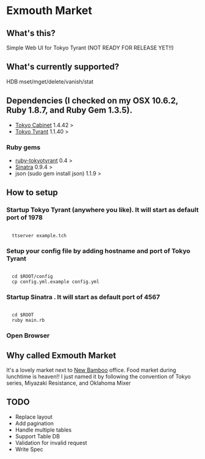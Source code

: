 # Exmouth Market

## What's this?
Simple Web UI for Tokyo Tyrant (NOT READY FOR RELEASE YET!!)

## What's currently supported?
HDB mset/mget/delete/vanish/stat

## Dependencies (I checked on my OSX 10.6.2, Ruby 1.8.7, and Ruby Gem 1.3.5).

- [Tokyo Cabinet](http://1978th.net/tokyocabinet/) 1.4.42 >
- [Tokyo Tyrant](http://1978th.net/tokyotyrant/) 1.1.40 > 


### Ruby gems
- [ruby-tokyotyrant](http://github.com/actsasflinn/ruby-tokyotyrant) 0.4 > 
- [Sinatra](http://www.sinatrarb.com/)  0.9.4 > 
- json (sudo gem install json) 1.1.9 >

## How to setup

### Startup Tokyo Tyrant (anywhere you like). It will start as default port of 1978

<code>
  ttserver example.tch
</code>

### Setup your config file by adding hostname and port of Tokyo Tyrant

<code>
  cd $ROOT/config
  cp config.yml.example config.yml
</code>

### Startup Sinatra . It will start as default port of 4567

<code>
  cd $ROOT
  ruby main.rb
</code>

### Open Browser

## Why called Exmouth Market

It's a lovely market next to [New Bamboo](http://new-bamboo.co.uk/) office. Food market during lunchtime is heaven!!
I just named it by following the convention of Tokyo series, Miyazaki Resistance, and Oklahoma Mixer

## TODO
- Replace layout
- Add pagination
- Handle multiple tables
- Support Table DB
- Validation for invalid request
- Write Spec
